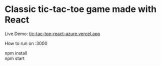 <h1> Classic tic-tac-toe game made with React </h1>

Live Demo: <a href='tic-tac-toe-react-azure.vercel.app'>tic-tac-toe-react-azure.vercel.app</a>

How to run on :3000

npm install
<br>
npm start
